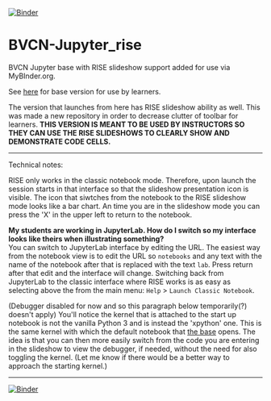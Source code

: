 [![Binder](https://mybinder.org/badge_logo.svg)](https://mybinder.org/v2/gh/fomightez/BVCN-Jupyter_rise/master?filepath=Untitled.ipynb)


# BVCN-Jupyter_rise
BVCN Jupyter base with RISE slideshow support added for use via MyBInder.org.

See [here](https://github.com/fomightez/BVCN-Jupyter_base) for base version for use by learners.

The version that launches from here has RISE slideshow ability as well. This was made a new repository in order to decrease clutter of toolbar for learners. **THIS VERSION IS MEANT TO BE USED BY INSTRUCTORS SO THEY CAN USE THE RISE SLIDESHOWS TO CLEARLY SHOW AND DEMONSTRATE CODE CELLS.**


----

Technical notes:

RISE only works in the classic notebook mode. Therefore, upon launch the session starts in that interface so that the slideshow presentation icon is visible. The icon that siwtches from the notebook to the RISE slideshow mode looks like a bar chart. An time you are in the slideshow mode you can press the 'X' in the upper left to return to the notebook. 

**My students are working in JupyterLab. How do I switch so my interface looks like theirs when illustrating something?**  
You can switch to JupyterLab interface by editing the URL. The easiest way from the notebook view is to edit the URL so `notebooks` and any text with the name of the notebook after that is replaced with the text `lab`. Press return after that edit and the interface will change. Switching back from JupyterLab to the classic interface where RISE works is as easy as selecting above the from the main  menu: `Help` > `Launch Classic Notebook`.

(Debugger disabled for now and so this paragraph below temporarily(?) doesn't apply)
You'll notice the kernel that is attached to the start up notebook is not the vanilla Python 3 and is instead the 'xpython' one. This is the same kernel with which the default notebook that [the base](https://github.com/fomightez/BVCN-Jupyter_base) opens. The idea is that you can then more easily switch from the code you are entering in the slideshow to view the debugger, if needed, without the need for also toggling the kernel. (Let me know if there would be a better way to approach the starting kernel.)

----

[![Binder](https://mybinder.org/badge_logo.svg)](https://mybinder.org/v2/gh/fomightez/BVCN-Jupyter_rise/master?filepath=Untitled.ipynb)
